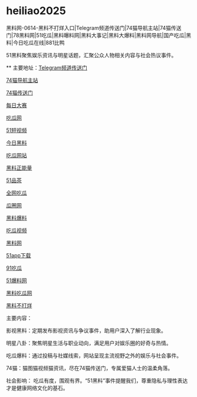 # heiliao2025
黑料网-0614-黑料不打烊入口|Telegram频道传送门|74猫导航主站|74猫传送门|78黑料网|51吃瓜|黑料曝料网|黑料大事记|黑料大爆料|黑料网导航|国产吃瓜|黑料|今日吃瓜在线|881比鸭

51黑料聚焦娱乐资讯与明星话题，汇聚公众人物相关内容与社会热议事件。

** 主要地址：<a href="https://74mao.com/">Telegram频道传送门</a>

<a href="https://74mao.com/">74猫导航主站</a>

<a href="https://74mao.com/">74猫传送门</a>

<a href="https://pc1-26.pages.dev/">每日大赛</a>

<a href="https://cg1-39.pages.dev/">吃瓜网</a>

<a href="https://pc2-25.pages.dev/">51短视频</a>

<a href="https://pc10-24.pages.dev/">今日黑料</a>

<a href="https://cg1-27.pages.dev/">吃瓜网站</a>

<a href="https://cg8-12.pages.dev/">黑料正能量</a>

<a href="https://pc8-34.pages.dev/">51品茶</a>

<a href="https://cg4-21.pages.dev/">全网吃瓜</a>

<a href="https://cg6-21.pages.dev/">瓜圈网</a>

<a href="https://cg5-24.pages.dev/">黑料爆料</a>

<a href="https://cg9-07.pages.dev/">吃瓜视频</a>

<a href="https://heiliaowangjin.pages.dev/">黑料网</a>

<a href="https://xiazaianzhuang.pages.dev/">51app下载</a>

<a href="https://91chiguazhongxin.pages.dev/">91吃瓜</a>

<a href="https://jinrichigua01.pages.dev/">51爆料网</a>

<a href="https://chiguaqunzhongde.pages.dev/">黑料吃瓜网</a>

<a href="https://heiliaobudayang01.pages.dev/">黑料不打烊</a>

主要内容：

影视黑料：定期发布影视资讯与争议事件，助用户深入了解行业现象。

明星八卦：聚焦明星生活与职业动向，满足用户对娱乐圈的好奇与热情。

吃瓜爆料：通过投稿与社媒线索，网站呈现主流视野之外的娱乐与社会事件。

74猫：猫图猫视频猫资讯，尽在74猫传送门，专属爱猫人士的温柔角落。

社会影响：
吃瓜有度，围观有界。“51黑料”事件提醒我们，尊重隐私与理性表达才是健康网络文化的基石。
